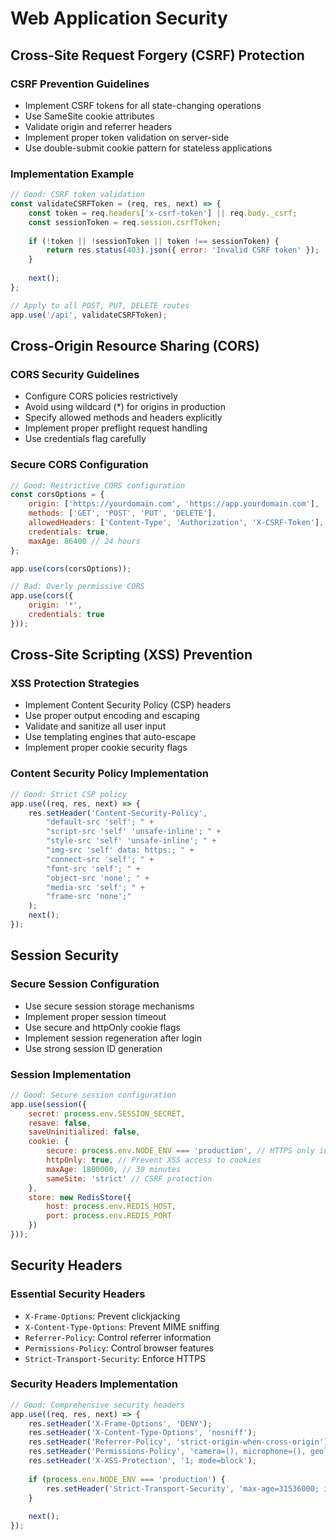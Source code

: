 # Web Application Security

## Cross-Site Request Forgery (CSRF) Protection

### CSRF Prevention Guidelines
- Implement CSRF tokens for all state-changing operations
- Use SameSite cookie attributes
- Validate origin and referrer headers
- Implement proper token validation on server-side
- Use double-submit cookie pattern for stateless applications

### Implementation Example
```javascript
// Good: CSRF token validation
const validateCSRFToken = (req, res, next) => {
    const token = req.headers['x-csrf-token'] || req.body._csrf;
    const sessionToken = req.session.csrfToken;
    
    if (!token || !sessionToken || token !== sessionToken) {
        return res.status(403).json({ error: 'Invalid CSRF token' });
    }
    
    next();
};

// Apply to all POST, PUT, DELETE routes
app.use('/api', validateCSRFToken);
```

## Cross-Origin Resource Sharing (CORS)

### CORS Security Guidelines
- Configure CORS policies restrictively
- Avoid using wildcard (*) for origins in production
- Specify allowed methods and headers explicitly
- Implement proper preflight request handling
- Use credentials flag carefully

### Secure CORS Configuration
```javascript
// Good: Restrictive CORS configuration
const corsOptions = {
    origin: ['https://yourdomain.com', 'https://app.yourdomain.com'],
    methods: ['GET', 'POST', 'PUT', 'DELETE'],
    allowedHeaders: ['Content-Type', 'Authorization', 'X-CSRF-Token'],
    credentials: true,
    maxAge: 86400 // 24 hours
};

app.use(cors(corsOptions));

// Bad: Overly permissive CORS
app.use(cors({
    origin: '*',
    credentials: true
}));
```

## Cross-Site Scripting (XSS) Prevention

### XSS Protection Strategies
- Implement Content Security Policy (CSP) headers
- Use proper output encoding and escaping
- Validate and sanitize all user input
- Use templating engines that auto-escape
- Implement proper cookie security flags

### Content Security Policy Implementation
```javascript
// Good: Strict CSP policy
app.use((req, res, next) => {
    res.setHeader('Content-Security-Policy', 
        "default-src 'self'; " +
        "script-src 'self' 'unsafe-inline'; " +
        "style-src 'self' 'unsafe-inline'; " +
        "img-src 'self' data: https:; " +
        "connect-src 'self'; " +
        "font-src 'self'; " +
        "object-src 'none'; " +
        "media-src 'self'; " +
        "frame-src 'none';"
    );
    next();
});
```

## Session Security

### Secure Session Configuration
- Use secure session storage mechanisms
- Implement proper session timeout
- Use secure and httpOnly cookie flags
- Implement session regeneration after login
- Use strong session ID generation

### Session Implementation
```javascript
// Good: Secure session configuration
app.use(session({
    secret: process.env.SESSION_SECRET,
    resave: false,
    saveUninitialized: false,
    cookie: {
        secure: process.env.NODE_ENV === 'production', // HTTPS only in production
        httpOnly: true, // Prevent XSS access to cookies
        maxAge: 1800000, // 30 minutes
        sameSite: 'strict' // CSRF protection
    },
    store: new RedisStore({
        host: process.env.REDIS_HOST,
        port: process.env.REDIS_PORT
    })
}));
```

## Security Headers

### Essential Security Headers
- `X-Frame-Options`: Prevent clickjacking
- `X-Content-Type-Options`: Prevent MIME sniffing
- `Referrer-Policy`: Control referrer information
- `Permissions-Policy`: Control browser features
- `Strict-Transport-Security`: Enforce HTTPS

### Security Headers Implementation
```javascript
// Good: Comprehensive security headers
app.use((req, res, next) => {
    res.setHeader('X-Frame-Options', 'DENY');
    res.setHeader('X-Content-Type-Options', 'nosniff');
    res.setHeader('Referrer-Policy', 'strict-origin-when-cross-origin');
    res.setHeader('Permissions-Policy', 'camera=(), microphone=(), geolocation=()');
    res.setHeader('X-XSS-Protection', '1; mode=block');
    
    if (process.env.NODE_ENV === 'production') {
        res.setHeader('Strict-Transport-Security', 'max-age=31536000; includeSubDomains');
    }
    
    next();
});
```
